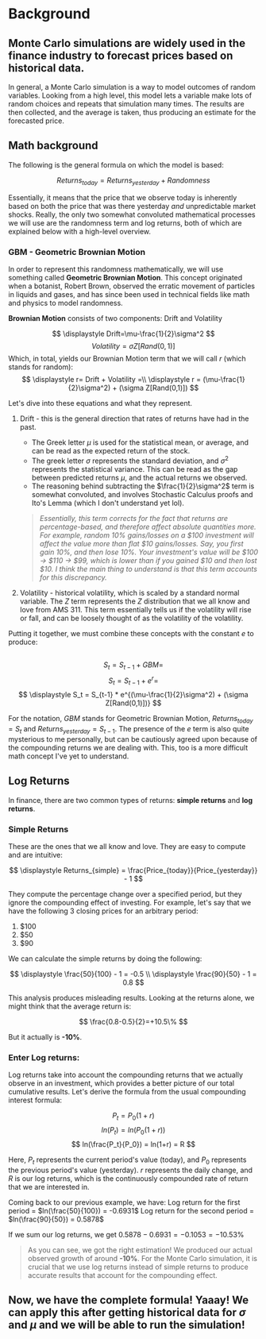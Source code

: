 # Background
## Monte Carlo simulations are widely used in the finance industry to forecast prices based on historical data. 

In general, a Monte Carlo simulation is a way to model outcomes of random variables. Looking from a high level, this model lets a variable make lots of random choices and repeats that simulation many times. The results are then collected, and the average is taken, thus producing an estimate for the forecasted price.

## Math background
The following is the general formula on which the model is based:

$$
\displaystyle Returns_{today} = Returns_{yesterday} + Randomness
$$

Essentially, it means that the price that we observe today is inherently based on both the price that was there yesterday *and* unpredictable market shocks. Really, the only two somewhat convoluted mathematical processes we will use are the randomness term and log returns, both of which are explained below with a high-level overview.

### GBM - Geometric Brownian Motion
In order to represent this randomness mathematically, we will use something called **Geometric Brownian Motion**. This concept originated when a botanist, Robert Brown, observed the erratic movement of particles in liquids and gases, and has since been used in technical fields like math and physics to model randomness.

**Brownian Motion** consists of two components: Drift and Volatility

$$
\displaystyle Drift=\mu-\frac{1}{2}\sigma^2
$$
$$
\displaystyle Volatility = \sigma Z[Rand(0,1)]
$$
Which, in total, yields our Brownian Motion term that we will call $r$ (which stands for random):
$$
\displaystyle r= Drift + Volatility =\\
\displaystyle r = (\mu-\frac{1}{2}\sigma^2) + (\sigma Z[Rand(0,1)])
$$

Let's dive into these equations and what they represent. 
1. Drift - this is the general direction that rates of returns have had in the past. 
    - The Greek letter $\mu$ is used for the statistical mean, or average, and can be read as the expected return of the stock. 
    - The greek letter $\sigma$ represents the standard deviation, and $\sigma^2$ represents the statistical variance. This can be read as the gap between predicted returns $\mu$, and the actual returns we observed.
    - The reasoning behind subtracting the $\frac{1}{2}\sigma^2$ term is somewhat convoluted, and involves Stochastic Calculus proofs and Ito's Lemma (which I don't understand yet lol). 

    >*Essentially, this term corrects for the fact that returns are percentage-based, and therefore affect absolute quantities more. For example, random 10% gains/losses on a \$100 investment will affect the value more than flat \$10 gains/losses. Say, you first gain 10%, and then lose 10%. Your investment's value will be \$100 -> \$110 -> \$99, which is lower than if you gained \$10 and then lost \$10. I think the main thing to understand is that this term accounts for this discrepancy.*

2. Volatility - historical volatility, which is scaled by a standard normal variable. The $Z$ term represents the $Z$ distribution that we all know and love from AMS 311. This term essentially tells us if the volatility will rise or fall, and can be loosely thought of as the volatility of the volatility.

Putting it together, we must combine these concepts with the constant $e$ to produce:
##
$$
\displaystyle S_t = S_{t-1} + GBM =
$$
$$
\displaystyle S_t = S_{t-1} + e^r = 
$$
$$
\displaystyle S_t = S_{t-1} * e^{(\mu-\frac{1}{2}\sigma^2) + (\sigma Z[Rand(0,1)])}
$$

For the notation, $GBM$ stands for Geometric Brownian Motion, $Returns_{today} = S_t$ and $Returns_{yesterday} = S_{t-1}$. The presence of the $e$ term is also quite mysterious to me personally, but can be cautiously agreed upon because of the compounding returns we are dealing with. This, too is a more difficult math concept I've yet to understand.

## Log Returns
In finance, there are two common types of returns: **simple returns** and **log returns**.
### Simple Returns
These are the ones that we all know and love. They are easy to compute and are intuitive:

$$
\displaystyle Returns_{simple} = \frac{Price_{today}}{Price_{yesterday}} - 1
$$

They compute the percentage change over a specified period, but they ignore the compounding effect of investing. For example, let's say that we have the following 3 closing prices for an arbitrary period:
1. \$100
2. \$50 
3. \$90 

We can calculate the simple returns by doing the following: 

$$
\displaystyle \frac{50}{100} - 1 = -0.5 \\
\displaystyle \frac{90}{50} - 1 = 0.8
$$

This analysis produces misleading results. Looking at the returns alone, we might think that the average return is:

$$
\frac{0.8-0.5}{2}=+10.5\%
$$

But it actually is **-10%**.

### Enter Log returns:
Log returns take into account the compounding returns that we actually observe in an investment, which provides a better picture of our total cumulative results. Let's derive the formula from the usual compounding interest formula:

$$
P_t=P_0(1+r)
$$
$$
ln(P_t) = ln(P_0(1+r))
$$
$$
ln(\frac{P_t}{P_0}) = ln(1+r) = R
$$

Here, $P_t$ represents the current period's value (today), and $P_{0}$ represents the previous period's value (yesterday). $r$ represents the daily change, and $R$ is our log returns, which is the continuously compounded rate of return that we are interested in.

Coming back to our previous example, we have:
Log return for the first period = $ln(\frac{50}{100}) = -0.6931$
Log return for the second period = $ln(\frac{90}{50}) = 0.5878$

If we sum our log returns, we get $0.5878 - 0.6931 = -0.1053 = -10.53\%$

>As you can see, we got the right estimation! We produced our actual observed growth of around **-10%**. For the Monte Carlo simulation, it is crucial that we use log returns instead of simple returns to produce accurate results that account for the compounding effect.

## Now, we have the complete formula! Yaaay! We can apply this after getting historical data for $\sigma$ and $\mu$ and we will be able to run the simulation!

